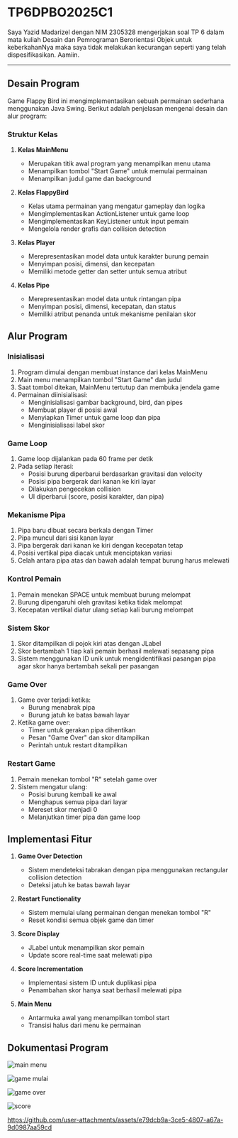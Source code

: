 # TP6DPBO2025C1

Saya Yazid Madarizel dengan NIM 2305328 mengerjakan soal TP 6 dalam mata kuliah Desain dan Pemrograman Berorientasi Objek untuk keberkahanNya maka saya tidak melakukan kecurangan seperti yang telah dispesifikasikan. Aamiin.

---

## Desain Program
Game Flappy Bird ini mengimplementasikan sebuah permainan sederhana menggunakan Java Swing. Berikut adalah penjelasan mengenai desain dan alur program:

### Struktur Kelas
1. **Kelas MainMenu**
   * Merupakan titik awal program yang menampilkan menu utama
   * Menampilkan tombol "Start Game" untuk memulai permainan
   * Menampilkan judul game dan background

2. **Kelas FlappyBird**
   * Kelas utama permainan yang mengatur gameplay dan logika
   * Mengimplementasikan ActionListener untuk game loop
   * Mengimplementasikan KeyListener untuk input pemain
   * Mengelola render grafis dan collision detection

3. **Kelas Player**
   * Merepresentasikan model data untuk karakter burung pemain
   * Menyimpan posisi, dimensi, dan kecepatan
   * Memiliki metode getter dan setter untuk semua atribut

4. **Kelas Pipe**
   * Merepresentasikan model data untuk rintangan pipa
   * Menyimpan posisi, dimensi, kecepatan, dan status
   * Memiliki atribut penanda untuk mekanisme penilaian skor

## Alur Program

### Inisialisasi
1. Program dimulai dengan membuat instance dari kelas MainMenu
2. Main menu menampilkan tombol "Start Game" dan judul
3. Saat tombol ditekan, MainMenu tertutup dan membuka jendela game
4. Permainan diinisialisasi:
   * Menginisialisasi gambar background, bird, dan pipes
   * Membuat player di posisi awal
   * Menyiapkan Timer untuk game loop dan pipa
   * Menginisialisasi label skor

### Game Loop
1. Game loop dijalankan pada 60 frame per detik
2. Pada setiap iterasi:
   * Posisi burung diperbarui berdasarkan gravitasi dan velocity
   * Posisi pipa bergerak dari kanan ke kiri layar
   * Dilakukan pengecekan collision
   * UI diperbarui (score, posisi karakter, dan pipa)

### Mekanisme Pipa
1. Pipa baru dibuat secara berkala dengan Timer
2. Pipa muncul dari sisi kanan layar
3. Pipa bergerak dari kanan ke kiri dengan kecepatan tetap
4. Posisi vertikal pipa diacak untuk menciptakan variasi
5. Celah antara pipa atas dan bawah adalah tempat burung harus melewati

### Kontrol Pemain
1. Pemain menekan SPACE untuk membuat burung melompat
2. Burung dipengaruhi oleh gravitasi ketika tidak melompat
3. Kecepatan vertikal diatur ulang setiap kali burung melompat

### Sistem Skor
1. Skor ditampilkan di pojok kiri atas dengan JLabel
2. Skor bertambah 1 tiap kali pemain berhasil melewati sepasang pipa
3. Sistem menggunakan ID unik untuk mengidentifikasi pasangan pipa agar skor hanya bertambah sekali per pasangan

### Game Over
1. Game over terjadi ketika:
   * Burung menabrak pipa
   * Burung jatuh ke batas bawah layar
2. Ketika game over:
   * Timer untuk gerakan pipa dihentikan
   * Pesan "Game Over" dan skor ditampilkan
   * Perintah untuk restart ditampilkan

### Restart Game
1. Pemain menekan tombol "R" setelah game over
2. Sistem mengatur ulang:
   * Posisi burung kembali ke awal
   * Menghapus semua pipa dari layar
   * Mereset skor menjadi 0
   * Melanjutkan timer pipa dan game loop

## Implementasi Fitur
1. **Game Over Detection**
   * Sistem mendeteksi tabrakan dengan pipa menggunakan rectangular collision detection
   * Deteksi jatuh ke batas bawah layar

2. **Restart Functionality**
   * Sistem memulai ulang permainan dengan menekan tombol "R"
   * Reset kondisi semua objek game dan timer

3. **Score Display**
   * JLabel untuk menampilkan skor pemain
   * Update score real-time saat melewati pipa

4. **Score Incrementation**
   * Implementasi sistem ID untuk duplikasi pipa
   * Penambahan skor hanya saat berhasil melewati pipa

5. **Main Menu**
   * Antarmuka awal yang menampilkan tombol start
   * Transisi halus dari menu ke permainan
  
## Dokumentasi Program

![main menu](https://github.com/user-attachments/assets/ac2a6f10-53f7-4a8c-992a-b3931b88ca9c)

![game mulai](https://github.com/user-attachments/assets/2ee00dd0-1730-4893-99b1-35dfccabd620)

![game over](https://github.com/user-attachments/assets/024fd449-a4f1-412d-b0b9-ef18f6a44eb0)

![score](https://github.com/user-attachments/assets/aed3bc9d-e4f5-4ac6-8633-b8997a22bae4)

https://github.com/user-attachments/assets/e79dcb9a-3ce5-4807-a67a-9d0987aa59cd


